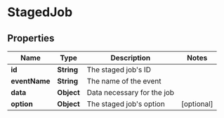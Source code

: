 # StagedJob

## Properties
Name | Type | Description | Notes
------------ | ------------- | ------------- | -------------
**id** | **String** | The staged job&#x27;s ID | 
**eventName** | **String** | The name of the event | 
**data** | **Object** | Data necessary for the job | 
**option** | **Object** | The staged job&#x27;s option |  [optional]
